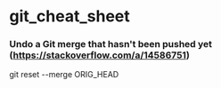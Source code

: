 # git_cheat_sheet

### Undo a Git merge that hasn't been pushed yet (https://stackoverflow.com/a/14586751)
git reset --merge ORIG_HEAD
